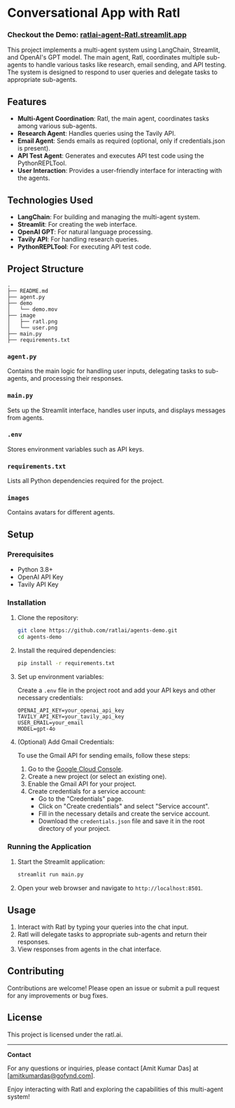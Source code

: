 # Conversational App with Ratl

### Checkout the Demo: [ratlai-agent-Ratl.streamlit.app](https://ratlai-agent-Ratl.streamlit.app/)

This project implements a multi-agent system using LangChain, Streamlit, and OpenAI's GPT model. The main agent, Ratl, coordinates multiple sub-agents to handle various tasks like research, email sending, and API testing. The system is designed to respond to user queries and delegate tasks to appropriate sub-agents.

## Features

- **Multi-Agent Coordination**: Ratl, the main agent, coordinates tasks among various sub-agents.
- **Research Agent**: Handles queries using the Tavily API.
- **Email Agent**: Sends emails as required (optional, only if credentials.json is present).
- **API Test Agent**: Generates and executes API test code using the PythonREPLTool.
- **User Interaction**: Provides a user-friendly interface for interacting with the agents.

## Technologies Used

- **LangChain**: For building and managing the multi-agent system.
- **Streamlit**: For creating the web interface.
- **OpenAI GPT**: For natural language processing.
- **Tavily API**: For handling research queries.
- **PythonREPLTool**: For executing API test code.

## Project Structure

```
.
├── README.md
├── agent.py
├── demo
│   └── demo.mov
├── image
│   ├── ratl.png
│   └── user.png
├── main.py
├── requirements.txt
```

### `agent.py`

Contains the main logic for handling user inputs, delegating tasks to sub-agents, and processing their responses.

### `main.py`

Sets up the Streamlit interface, handles user inputs, and displays messages from agents.

### `.env`

Stores environment variables such as API keys.

### `requirements.txt`

Lists all Python dependencies required for the project.

### `images`

Contains avatars for different agents.

## Setup

### Prerequisites

- Python 3.8+
- OpenAI API Key
- Tavily API Key

### Installation

1. Clone the repository:

    ```bash
    git clone https://github.com/ratlai/agents-demo.git
    cd agents-demo
    ```

2. Install the required dependencies:

    ```bash
    pip install -r requirements.txt
    ```

3. Set up environment variables:

    Create a `.env` file in the project root and add your API keys and other necessary credentials:

    ```env
    OPENAI_API_KEY=your_openai_api_key
    TAVILY_API_KEY=your_tavily_api_key
    USER_EMAIL=your_email
    MODEL=gpt-4o
    ```

4. (Optional) Add Gmail Credentials:

    To use the Gmail API for sending emails, follow these steps:

    1. Go to the [Google Cloud Console](https://console.cloud.google.com/).
    2. Create a new project (or select an existing one).
    3. Enable the Gmail API for your project.
    4. Create credentials for a service account:
        - Go to the "Credentials" page.
        - Click on "Create credentials" and select "Service account".
        - Fill in the necessary details and create the service account.
        - Download the `credentials.json` file and save it in the root directory of your project.

### Running the Application

1. Start the Streamlit application:

    ```bash
    streamlit run main.py
    ```

2. Open your web browser and navigate to `http://localhost:8501`.

## Usage

1. Interact with Ratl by typing your queries into the chat input.
2. Ratl will delegate tasks to appropriate sub-agents and return their responses.
3. View responses from agents in the chat interface.

## Contributing

Contributions are welcome! Please open an issue or submit a pull request for any improvements or bug fixes.

## License

This project is licensed under the ratl.ai.

---

**Contact**

For any questions or inquiries, please contact [Amit Kumar Das] at [amitkumardas@gofynd.com].

Enjoy interacting with Ratl and exploring the capabilities of this multi-agent system!
